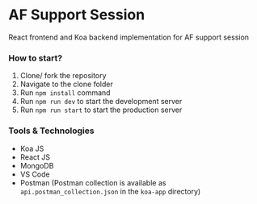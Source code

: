# AF Support Session
React frontend and Koa backend implementation for AF support session

### How to start?

1. Clone/ fork the repository
2. Navigate to the clone folder
3. Run `npm install` command
4. Run `npm run dev` to start the development server
5. Run `npm run start` to start the production server

### Tools & Technologies

- Koa JS
- React JS
- MongoDB
- VS Code
- Postman (Postman collection is available as `api.postman_collection.json` in the `koa-app` directory)

